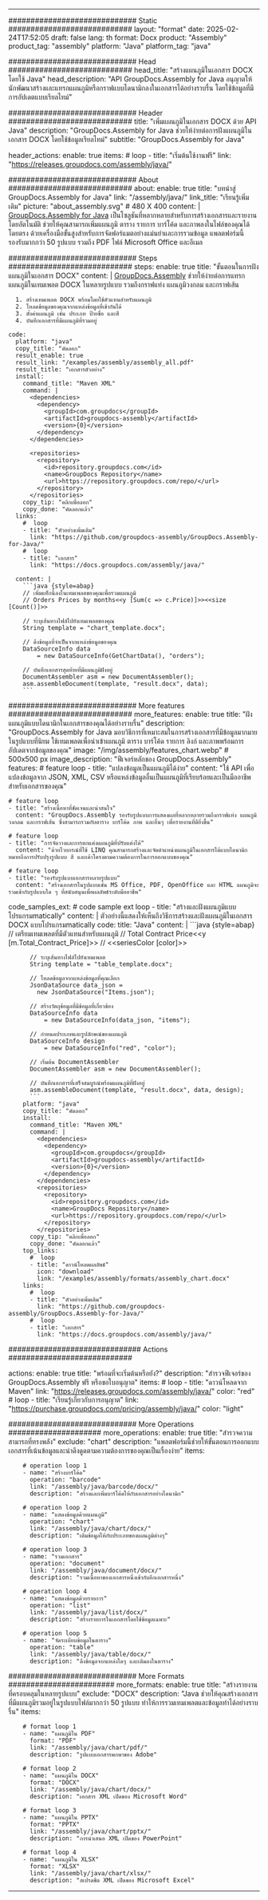 



---
############################# Static ############################
layout: "format"
date:  2025-02-24T17:52:05
draft: false
lang: th
format: Docx
product: "Assembly"
product_tag: "assembly"
platform: "Java"
platform_tag: "java"

############################# Head ############################
head_title: "สร้างแผนภูมิในเอกสาร DOCX โดยใช้ Java"
head_description: "API GroupDocs.Assembly for Java อนุญาตให้นักพัฒนาสร้างและแทรกแผนภูมิหรือกราฟแบบไดนามิกลงในเอกสารได้อย่างราบรื่น โดยใช้ข้อมูลที่มีการอัปเดตแบบเรียลไทม์"

############################# Header ############################
title: "เพิ่มแผนภูมิในเอกสาร DOCX ด้วย API Java" 
description: "GroupDocs.Assembly for Java ช่วยให้ง่ายต่อการฝังแผนภูมิในเอกสาร DOCX โดยใช้ข้อมูลเรียลไทม์"
subtitle: "GroupDocs.Assembly for Java" 

header_actions:
  enable: true
  items:
    #  loop
    - title: "เริ่มต้นใช้งานฟรี"
      link: "https://releases.groupdocs.com/assembly/java/"
      
############################# About ############################
about:
    enable: true
    title: "บทนำสู่ GroupDocs.Assembly for Java"
    link: "/assembly/java/"
    link_title: "เรียนรู้เพิ่มเติม"
    picture: "about_assembly.svg" # 480 X 400
    content: |
       [GroupDocs.Assembly for Java](/assembly/java/) เป็นโซลูชันที่หลากหลายสำหรับการสร้างเอกสารและรายงานโดยอัตโนมัติ ช่วยให้คุณสามารถเพิ่มแผนภูมิ ตาราง รายการ บาร์โค้ด และภาพลงในไฟล์ของคุณได้โดยตรง ด้วยเครื่องมือขั้นสูงสำหรับการจัดฟอร์แมตอย่างแม่นยำและการรวมข้อมูล แพลตฟอร์มนี้รองรับมากกว่า 50 รูปแบบ รวมถึง PDF ไฟล์ Microsoft Office และอีเมล

############################# Steps ############################
steps:
    enable: true
    title: "ขั้นตอนในการฝังแผนภูมิในเอกสาร DOCX"
    content: |
      [GroupDocs.Assembly](/assembly/java/) ช่วยให้ง่ายต่อการแทรกแผนภูมิในเทมเพลต DOCX ในหลายรูปแบบ รวมถึงกราฟแท่ง แผนภูมิวงกลม และกราฟเส้น
      
      1. สร้างเทมเพลต DOCX พร้อมโดยใช้ตัวแทนสำหรับแผนภูมิ
      2. โหลดข้อมูลของคุณจากแหล่งข้อมูลที่เข้ากันได้
      3. ตั้งค่าแผนภูมิ เช่น ประเภท ป้ายชื่อ และสี
      4. บันทึกเอกสารที่มีแผนภูมิที่รวมอยู่
   
    code:
      platform: "java"
      copy_title: "คัดลอก"
      result_enable: true
      result_link: "/examples/assembly/assembly_all.pdf"
      result_title: "เอกสารตัวอย่าง"
      install:
        command_title: "Maven XML"
        command: |
          <dependencies>
            <dependency>
              <groupId>com.groupdocs</groupId>
              <artifactId>groupdocs-assembly</artifactId>
              <version>{0}</version>
            </dependency>
          </dependencies>

          <repositories>
            <repository>
              <id>repository.groupdocs.com</id>
              <name>GroupDocs Repository</name>
              <url>https://repository.groupdocs.com/repo/</url>
            </repository>
          </repositories>
        copy_tip: "คลิกเพื่อลอก"
        copy_done: "คัดลอกแล้ว"
      links:
        #  loop
        - title: "ตัวอย่างเพิ่มเติม"
          link: "https://github.com/groupdocs-assembly/GroupDocs.Assembly-for-Java/"
        #  loop
        - title: "เอกสาร"
          link: "https://docs.groupdocs.com/assembly/java/"
          
      content: |
        ```java {style=abap}
        // เพิ่มแท็กนี้ลงในเทมเพลตของคุณเพื่อรวมแผนภูมิ
        // Orders Prices by months<<y [Sum(c => c.Price)]>><<size [Count()]>>

        // ระบุเส้นทางไฟล์ไปยังเทมเพลตของคุณ
        String template = "chart_template.docx";

        // ดึงข้อมูลที่จำเป็นจากแหล่งข้อมูลของคุณ
        DataSourceInfo data 
            = new DataSourceInfo(GetChartData(), "orders");

        // บันทึกเอกสารสุดท้ายที่มีแผนภูมิฝังอยู่
        DocumentAssembler asm = new DocumentAssembler();
        asm.assembleDocument(template, "result.docx", data);
        ```           

############################# More features ############################
more_features:
  enable: true
  title: "ฝังแผนภูมิแบบไดนามิกในเอกสารของคุณได้อย่างราบรื่น"
  description: "GroupDocs.Assembly for Java มอบวิธีการที่เหมาะสมในการสร้างเอกสารที่มีข้อมูลมากมายในรูปแบบที่นิยม ใช้เทมเพลตเพื่อนำเข้าแผนภูมิ ตาราง บาร์โค้ด รายการ ลิงก์ และภาพพร้อมการอัปเดตจากข้อมูลของคุณ"
  image: "/img/assembly/features_chart.webp" # 500x500 px
  image_description: "ฟีเจอร์หลักของ GroupDocs.Assembly"
  features:
    # feature loop
    - title: "แปลงข้อมูลเป็นแผนภูมิได้ง่าย"
      content: "ใช้ API เพื่อแปลงข้อมูลจาก JSON, XML, CSV หรือแหล่งข้อมูลอื่นเป็นแผนภูมิที่เรียบร้อยและเป็นมืออาชีพสำหรับเอกสารของคุณ"

    # feature loop
    - title: "สร้างเนื้อหาที่ชัดเจนและน่าสนใจ"
      content: "GroupDocs.Assembly รองรับรูปแบบการแสดงผลที่หลากหลายรวมถึงกราฟแท่ง แผนภูมิวงกลม และกราฟเส้น ซึ่งสามารถรวมกับตาราง บาร์โค้ด ภาพ และอื่นๆ เพื่อรายงานที่ดียิ่งขึ้น"

    # feature loop
    - title: "การจัดวางและการตกแต่งแผนภูมิที่ปรับแต่งได้"
      content: "ด้วยไวยกรณ์ที่ใช้ LINQ คุณสามารถสร้างและจัดตำแหน่งแผนภูมิในเอกสารได้แบบไดนามิก หมายถึงการปรับปรุงรูปแบบ สี และเค้าโครงตามความต้องการในการออกแบบของคุณ"

    # feature loop
    - title: "รองรับรูปแบบเอกสารหลายรูปแบบ"
      content: "สร้างเอกสารในรูปแบบเช่น MS Office, PDF, OpenOffice และ HTML แผนภูมิจะรวมเข้ากับรูปแบบใด ๆ ที่สนับสนุนเพื่อผลลัพธ์ระดับมืออาชีพ"
      
  code_samples_ext:
    # code sample ext loop
    - title: "สร้างและฝังแผนภูมิแบบโปรแกรมmatically"
      content: |
        ตัวอย่างนี้แสดงให้เห็นถึงวิธีการสร้างและฝังแผนภูมิในเอกสาร DOCX แบบโปรแกรมmatically
      code:
        title: "Java"
        content: |
          ```java {style=abap}
          // เตรียมเทมเพลตที่มีตัวแทนสำหรับแผนภูมิ
          // Total Contract Price<<y [m.Total_Contract_Price]>>
          // <<seriesColor [color]>>

          // ระบุเส้นทางไฟล์ไปยังเทมเพลต
          String template = "table_template.docx";

          // โหลดข้อมูลจากแหล่งข้อมูลที่คุณเลือก
          JsonDataSource data_json = 
            new JsonDataSource("Items.json");

          // สร้างวัตถุข้อมูลที่มีข้อมูลที่เกี่ยวข้อง
          DataSourceInfo data 
              = new DataSourceInfo(data_json, "items");

          // กำหนดประเภทและรูปลักษณ์ของแผนภูมิ
          DataSourceInfo design 
              = new DataSourceInfo("red", "color");

          // เริ่มต้น DocumentAssembler
          DocumentAssembler asm = new DocumentAssembler();

          // บันทึกเอกสารที่เสร็จสมบูรณ์พร้อมแผนภูมิที่ฝังอยู่
          asm.assembleDocument(template, "result.docx", data, design);
          ```
        platform: "java"
        copy_title: "คัดลอก"
        install:
          command_title: "Maven XML"
          command: |
            <dependencies>
              <dependency>
                <groupId>com.groupdocs</groupId>
                <artifactId>groupdocs-assembly</artifactId>
                <version>{0}</version>
              </dependency>
            </dependencies>
            <repositories>
              <repository>
                <id>repository.groupdocs.com</id>
                <name>GroupDocs Repository</name>
                <url>https://repository.groupdocs.com/repo/</url>
              </repository>
            </repositories>
          copy_tip: "คลิกเพื่อลอก"
          copy_done: "คัดลอกแล้ว"
        top_links:
          #  loop
          - title: "ดาวน์โหลดผลลัพธ์"
            icon: "download"
            link: "/examples/assembly/formats/assembly_chart.docx"
        links:
          #  loop
          - title: "ตัวอย่างเพิ่มเติม"
            link: "https://github.com/groupdocs-assembly/GroupDocs.Assembly-for-Java/"
          #  loop
          - title: "เอกสาร"
            link: "https://docs.groupdocs.com/assembly/java/"
            

            


############################## Actions ############################

actions:
  enable: true
  title: "พร้อมที่จะเริ่มต้นหรือยัง?"
  description: "สำรวจฟีเจอร์ของ GroupDocs.Assembly ฟรี หรือขอใบอนุญาต"
  items:
    #  loop
    - title: "ดาวน์โหลดจาก Maven"
      link: "https://releases.groupdocs.com/assembly/java/"
      color: "red"
        #  loop
    - title: "เรียนรู้เกี่ยวกับการอนุญาต"
      link: "https://purchase.groupdocs.com/pricing/assembly/java/"
      color: "light"


############################# More Operations #####################
more_operations:
    enable: true
    title: "สำรวจความสามารถที่ทรงพลัง"
    exclude: "chart"
    description: "แพลตฟอร์มนี้ช่วยให้ขั้นตอนการออกแบบเอกสารที่เน้นข้อมูลและน่าดึงดูดตามความต้องการของคุณเป็นเรื่องง่าย"
    items: 
          
        # operation loop 1
        - name: "สร้างบาร์โค้ด"
          operation: "barcode"
          link: "/assembly/java/barcode/docx/"
          description: "สร้างและเพิ่มบาร์โค้ดให้กับเอกสารอย่างไดนามิก"

        # operation loop 2
        - name: "แสดงข้อมูลด้วยแผนภูมิ"
          operation: "chart"
          link: "/assembly/java/chart/docx/"
          description: "เติมข้อมูลให้กับประเภทของแผนภูมิต่างๆ"

        # operation loop 3
        - name: "รวมเอกสาร"
          operation: "document"
          link: "/assembly/java/document/docx/"
          description: "รวมเนื้อหาของเอกสารหนึ่งเข้ากับอีกเอกสารหนึ่ง"

        # operation loop 4
        - name: "แสดงข้อมูลด้วยรายการ"
          operation: "list"
          link: "/assembly/java/list/docx/"
          description: "สร้างรายการในเอกสารโดยใช้ข้อมูลเฉพาะ"

        # operation loop 5
        - name: "จัดระเบียบข้อมูลในตาราง"
          operation: "table"
          link: "/assembly/java/table/docx/"
          description: "ดึงข้อมูลจากแหล่งใดๆ และเติมลงในตาราง"
         
          
############################# More Formats ########################
more_formats:
    enable: true
    title: "สร้างรายงานที่ครอบคลุมในหลายรูปแบบ"
    exclude: "DOCX"
    description: "Java ช่วยให้คุณสร้างเอกสารที่มีแผนภูมิรวมอยู่ในรูปแบบไฟล์มากกว่า 50 รูปแบบ ทำให้การรวมเทมเพลตและข้อมูลทำได้อย่างราบรื่น"
    items: 
          
        # format loop 1
        - name: "แผนภูมิใน PDF"
          format: "PDF"
          link: "/assembly/java/chart/pdf/"
          description: "รูปแบบเอกสารพกพาของ Adobe"
          
        # format loop 2
        - name: "แผนภูมิใน DOCX"
          format: "DOCX"
          link: "/assembly/java/chart/docx/"
          description: "เอกสาร XML เปิดของ Microsoft Word"
          
        # format loop 3
        - name: "แผนภูมิใน PPTX"
          format: "PPTX"
          link: "/assembly/java/chart/pptx/"
          description: "การนำเสนอ XML เปิดของ PowerPoint"
          
        # format loop 4
        - name: "แผนภูมิใน XLSX"
          format: "XLSX"
          link: "/assembly/java/chart/xlsx/"
          description: "สเปรดชีต XML เปิดของ Microsoft Excel"


          

---
